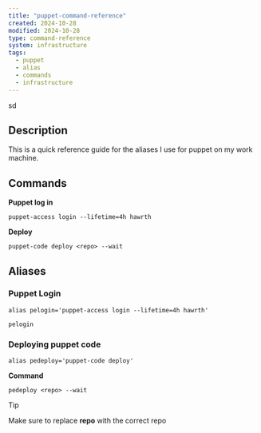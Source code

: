 ```yaml
---
title: "puppet-command-reference"
created: 2024-10-28
modified: 2024-10-28
type: command-reference
system: infrastructure
tags:
  - puppet
  - alias
  - commands
  - infrastructure
---
```

sd
## Description
This is a quick reference guide for the aliases I use for puppet on my work machine.

## Commands

**Puppet log in**
```shell
puppet-access login --lifetime=4h hawrth
```

**Deploy**
```shell
puppet-code deploy <repo> --wait
```

## Aliases

### Puppet Login
```shell
alias pelogin='puppet-access login --lifetime=4h hawrth'
```

```shell
pelogin
```

### Deploying puppet code
```shell
alias pedeploy='puppet-code deploy'
```
**Command**
```shell
pedeploy <repo> --wait
```

> [!tip] 
> Make sure to replace **repo** with the correct repo


